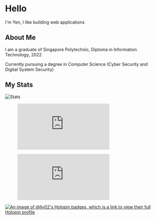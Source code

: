 # Hello

I'm Yen, I like building web applications

## About Me

I am a graduate of Singapore Polytechnic, Diploma in Information Technology, 2022

Currently pursuing a degree in Computer Science (Cyber Security and Digital System Security)

## My Stats

![Stats](https://github-readme-stats.vercel.app/api?username=lly02)

<figure><embed src="https://wakatime.com/share/@lly/afa274f5-c2d6-4cc4-8a85-f79e539f8e30.svg"></embed></figure>

<figure><embed src="https://wakatime.com/share/@lly/2bce35d8-7fee-4f8a-b258-8bf0701abb27.svg"></embed></figure>

[![An image of @lly02's Holopin badges, which is a link to view their full Holopin profile](https://holopin.me/lly02)](https://holopin.io/@lly02)
